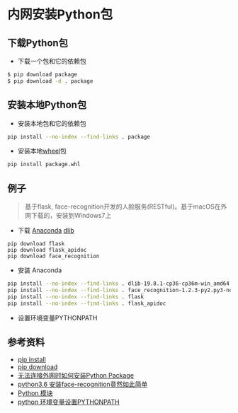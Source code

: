 # 内网安装Python包

## 下载Python包
* 下载一个包和它的依赖包
```bash
$ pip download package
$ pip download -d . package
```

## 安装本地Python包
* 安装本地包和它的依赖包
```bash
pip install --no-index --find-links . package
```

* 安装本地[wheel](https://pypi.org/project/wheel/)包
```bash
pip install package.whl
```

## 例子
> 基于flask, face-recognition开发的人脸服务(RESTful)。基于macOS在外网下载的，安装到Windows7上

* 下载
[Anaconda](https://www.anaconda.com/download/)
[dlib](https://github.com/coneypo/Dlib_install/blob/master/dlib-19.8.1-cp36-cp36m-win_amd64.whl)

```
pip download flask
pip download flask_apidoc
pip download face_recognition
```

* 安装
Anaconda

```bash
pip install --no-index --find-links . dlib-19.8.1-cp36-cp36m-win_amd64.whl
pip install --no-index --find-links . face_recognition-1.2.3-py2.py3-none-any.whl
pip install --no-index --find-links . flask
pip install --no-index --find-links . flask_apidoc
```

* 设置环境变量PYTHONPATH

## 参考资料
* [pip install](https://pip.pypa.io/en/stable/reference/pip_install/)
* [pip download](https://pip.pypa.io/en/stable/reference/pip_download/)
* [无法连接外网时如何安装Python Package](https://blog.csdn.net/syani/article/details/52775241)
* [python3.6 安装face-recognition竟然如此简单](https://blog.csdn.net/arhatshaw/article/details/80201688)
* [Python 模块](http://www.runoob.com/python/python-modules.html)
* [python 环境变量设置PYTHONPATH](https://www.cnblogs.com/lifeofershisui/p/8135702.html)
